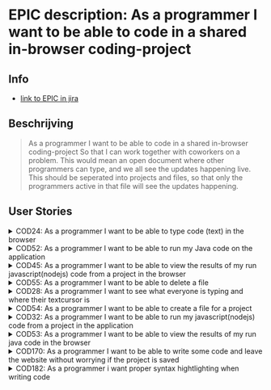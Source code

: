 # EPIC description: As a programmer I want to be able to code in a shared in-browser coding-project


## Info
* [link to EPIC in jira](https://codelaborative.atlassian.net/browse/COD-16)


## Beschrijving 
> As a programmer I want to be able to code in a shared in-browser coding-project
> So that I can work together with coworkers on a problem.
> This would mean an open document where other programmers can type, and we all see the updates happening live.
> This should be seperated into projects and files, so that only the programmers active in that file will see the updates happening.
<!-- {beschrijving van {TYPE}}
> voorbeeld: As a programmer i want to be able to delete a file on the frontend.
> This should send a request with the projectId and {file Identifyer} to the backend after which the backend should look for the project with this id, 
> grab the latest version of the project out of the cache and delete the file if the project contains the {file Identifyer}. 
> Then an (succes) response shoud be returned -->


## User Stories
<details>
<summary>COD24: As a programmer I want to be able to type code (text) in the browser</summary>

* [User Story description](https://github.com/webbasedcode/documentation/blob/main/doc/user_stories/COD24.md)
* [Link to jira](https://codelaborative.atlassian.net/browse/COD-24)
</details>


<details>
<summary>COD52: As a programmer I want to be able to run my Java code on the application</summary>

* [User Story description](https://github.com/webbasedcode/documentation/blob/main/doc/user_stories/COD52.md)
* [Link to jira](https://codelaborative.atlassian.net/browse/COD-52)
</details>


<details>
<summary>COD45: As a programmer I want to be able to view the results of my run javascript(nodejs) code from a project in the browser</summary>

* [User Story description](https://github.com/webbasedcode/documentation/blob/main/doc/user_stories/COD45.md)
* [Link to jira](https://codelaborative.atlassian.net/browse/COD-45)
</details>


<details>
<summary>COD55: As a programmer I want to be able to delete a file</summary>

* [User Story description](https://github.com/webbasedcode/documentation/blob/main/doc/user_stories/COD55.md)
* [Link to jira](https://codelaborative.atlassian.net/browse/COD-55)
</details>


<details>
<summary>COD28: As a programmer I want to see what everyone is typing and where their textcursor is</summary>

* [User Story description](https://github.com/webbasedcode/documentation/blob/main/doc/user_stories/COD28.md)
* [Link to jira](https://codelaborative.atlassian.net/browse/COD-28)
</details>


<details>
<summary>COD54: As a programmer I want to be able to create a file for a project</summary>

* [User Story description](https://github.com/webbasedcode/documentation/blob/main/doc/user_stories/COD54.md)
* [Link to jira](https://codelaborative.atlassian.net/browse/COD-54)
</details>


<details>
<summary>COD32: As a programmer I want to be able to run my javascript(nodejs) code from a project in the application</summary>

* [User Story description](https://github.com/webbasedcode/documentation/blob/main/doc/user_stories/COD32.md)
* [Link to jira](https://codelaborative.atlassian.net/browse/COD-32)
</details>


<details>
<summary>COD53: As a programmer I want to be able to view the results of my run java code in the browser</summary>

* [User Story description](https://github.com/webbasedcode/documentation/blob/main/doc/user_stories/COD53.md)
* [Link to jira](https://codelaborative.atlassian.net/browse/COD-53)
</details>


<details>
<summary>COD170: As a programmer I want to be able to write some code and leave the website without worrying if the project is saved</summary>

* [User Story description](https://github.com/webbasedcode/documentation/blob/main/doc/user_stories/COD170.md)
* [Link to jira](https://codelaborative.atlassian.net/browse/COD-170)
</details>


<details>
<summary>COD182: As a programmer i want proper syntax hightlighting when writing code</summary>

* [User Story description](https://github.com/webbasedcode/documentation/blob/main/doc/user_stories/COD182.md)
* [Link to jira](https://github.com/webbasedcode/documentation/blob/main/doc/user_stories/COD182.md)
</details>
